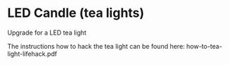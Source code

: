 # LED Candle (tea lights)
Upgrade for a LED tea light

The instructions how to hack the tea light can be found here: how-to-tea-light-lifehack.pdf

